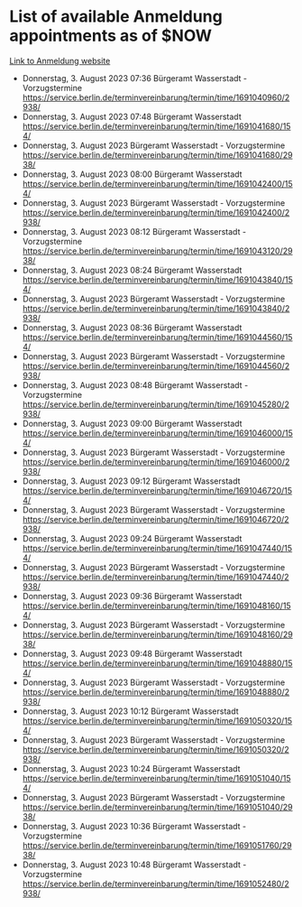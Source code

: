 # List of available Anmeldung appointments as of $NOW
[Link to Anmeldung website](https://service.berlin.de/terminvereinbarung/termin/tag.php?termin=1&anliegen[]=120686&dienstleisterlist=122210,122217,327316,122219,327312,122227,327314,122231,327346,122243,327348,122254,122252,329742,122260,329745,122262,329748,122271,327278,122273,327274,122277,327276,330436,122280,327294,122282,327290,122284,327292,122291,327270,122285,327266,122286,327264,122296,327268,150230,329760,122297,327286,122294,327284,122312,329763,122314,329775,122304,327330,122311,327334,122309,327332,317869,122281,327352,122279,329772,122283,122276,327324,122274,327326,122267,329766,122246,327318,122251,327320,122257,327322,122208,327298,122226,327300&herkunft=http%3A%2F%2Fservice.berlin.de%2Fdienstleistung%2F120686%2F)
- Donnerstag, 3. August 2023 07:36 Bürgeramt Wasserstadt - Vorzugstermine https://service.berlin.de/terminvereinbarung/termin/time/1691040960/2938/
- Donnerstag, 3. August 2023 07:48 Bürgeramt Wasserstadt https://service.berlin.de/terminvereinbarung/termin/time/1691041680/154/
- Donnerstag, 3. August 2023  Bürgeramt Wasserstadt - Vorzugstermine https://service.berlin.de/terminvereinbarung/termin/time/1691041680/2938/
- Donnerstag, 3. August 2023 08:00 Bürgeramt Wasserstadt https://service.berlin.de/terminvereinbarung/termin/time/1691042400/154/
- Donnerstag, 3. August 2023  Bürgeramt Wasserstadt - Vorzugstermine https://service.berlin.de/terminvereinbarung/termin/time/1691042400/2938/
- Donnerstag, 3. August 2023 08:12 Bürgeramt Wasserstadt - Vorzugstermine https://service.berlin.de/terminvereinbarung/termin/time/1691043120/2938/
- Donnerstag, 3. August 2023 08:24 Bürgeramt Wasserstadt https://service.berlin.de/terminvereinbarung/termin/time/1691043840/154/
- Donnerstag, 3. August 2023  Bürgeramt Wasserstadt - Vorzugstermine https://service.berlin.de/terminvereinbarung/termin/time/1691043840/2938/
- Donnerstag, 3. August 2023 08:36 Bürgeramt Wasserstadt https://service.berlin.de/terminvereinbarung/termin/time/1691044560/154/
- Donnerstag, 3. August 2023  Bürgeramt Wasserstadt - Vorzugstermine https://service.berlin.de/terminvereinbarung/termin/time/1691044560/2938/
- Donnerstag, 3. August 2023 08:48 Bürgeramt Wasserstadt - Vorzugstermine https://service.berlin.de/terminvereinbarung/termin/time/1691045280/2938/
- Donnerstag, 3. August 2023 09:00 Bürgeramt Wasserstadt https://service.berlin.de/terminvereinbarung/termin/time/1691046000/154/
- Donnerstag, 3. August 2023  Bürgeramt Wasserstadt - Vorzugstermine https://service.berlin.de/terminvereinbarung/termin/time/1691046000/2938/
- Donnerstag, 3. August 2023 09:12 Bürgeramt Wasserstadt https://service.berlin.de/terminvereinbarung/termin/time/1691046720/154/
- Donnerstag, 3. August 2023  Bürgeramt Wasserstadt - Vorzugstermine https://service.berlin.de/terminvereinbarung/termin/time/1691046720/2938/
- Donnerstag, 3. August 2023 09:24 Bürgeramt Wasserstadt https://service.berlin.de/terminvereinbarung/termin/time/1691047440/154/
- Donnerstag, 3. August 2023  Bürgeramt Wasserstadt - Vorzugstermine https://service.berlin.de/terminvereinbarung/termin/time/1691047440/2938/
- Donnerstag, 3. August 2023 09:36 Bürgeramt Wasserstadt https://service.berlin.de/terminvereinbarung/termin/time/1691048160/154/
- Donnerstag, 3. August 2023  Bürgeramt Wasserstadt - Vorzugstermine https://service.berlin.de/terminvereinbarung/termin/time/1691048160/2938/
- Donnerstag, 3. August 2023 09:48 Bürgeramt Wasserstadt https://service.berlin.de/terminvereinbarung/termin/time/1691048880/154/
- Donnerstag, 3. August 2023  Bürgeramt Wasserstadt - Vorzugstermine https://service.berlin.de/terminvereinbarung/termin/time/1691048880/2938/
- Donnerstag, 3. August 2023 10:12 Bürgeramt Wasserstadt https://service.berlin.de/terminvereinbarung/termin/time/1691050320/154/
- Donnerstag, 3. August 2023  Bürgeramt Wasserstadt - Vorzugstermine https://service.berlin.de/terminvereinbarung/termin/time/1691050320/2938/
- Donnerstag, 3. August 2023 10:24 Bürgeramt Wasserstadt https://service.berlin.de/terminvereinbarung/termin/time/1691051040/154/
- Donnerstag, 3. August 2023  Bürgeramt Wasserstadt - Vorzugstermine https://service.berlin.de/terminvereinbarung/termin/time/1691051040/2938/
- Donnerstag, 3. August 2023 10:36 Bürgeramt Wasserstadt - Vorzugstermine https://service.berlin.de/terminvereinbarung/termin/time/1691051760/2938/
- Donnerstag, 3. August 2023 10:48 Bürgeramt Wasserstadt - Vorzugstermine https://service.berlin.de/terminvereinbarung/termin/time/1691052480/2938/
